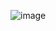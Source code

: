 ![image](https://user-images.githubusercontent.com/51390024/113004305-194ce300-91a6-11eb-9fe5-1205ca55bab4.png)

